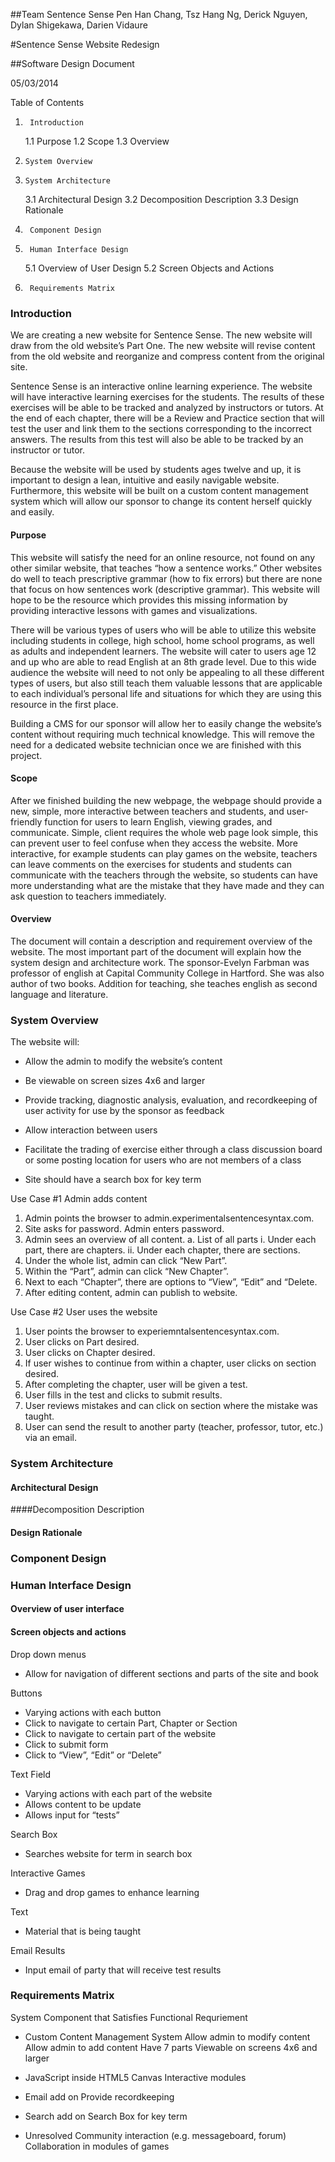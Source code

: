 ##Team Sentence Sense
Pen Han Chang, Tsz Hang Ng, Derick Nguyen, Dylan Shigekawa, Darien Vidaure

#Sentence Sense Website Redesign

##Software Design Document

05/03/2014

Table of Contents

1.      Introduction
    1.1    Purpose
    1.2    Scope
    1.3    Overview
2.     System Overview
3.     System Architecture
    3.1     Architectural Design
    3.2     Decomposition Description
    3.3     Design Rationale
4.      Component Design
5.      Human Interface Design
     5.1    Overview of User Design
     5.2    Screen Objects and Actions
6.      Requirements Matrix

### Introduction

We are creating a new website for Sentence Sense.  The new website will draw from the old website’s Part One.  The new website will revise content from the old website and reorganize and compress content from the original site.  

Sentence Sense is an interactive online learning experience.  The website will have interactive learning exercises for the students.  The results of these exercises will be able to be tracked and analyzed by instructors or tutors.  At the end of each chapter, there will be a Review and Practice section that will test the user and link them to the sections corresponding to the incorrect answers.  The results from this test will also be able to be tracked by an instructor or tutor.

Because the website will be used by students ages twelve and up, it is important to design a lean, intuitive and easily navigable website.  Furthermore, this website will be built on a custom content management system which will allow our sponsor to change its content herself quickly and easily.

#### Purpose

This website will satisfy the need for an online resource, not found on any other similar website, that teaches “how a sentence works.” Other websites do well to teach prescriptive grammar (how to fix errors) but there are none that focus on how sentences work (descriptive grammar). This website will hope to be the resource which provides this missing information by providing interactive lessons with games and visualizations.

There will be various types of users who will be able to utilize this website including students in college, high school, home school programs, as well as adults and independent learners. The website will cater to users age 12 and up who are able to read English at an 8th grade level. Due to this wide audience the website will need to not only be appealing to all these different types of users, but also still teach them valuable lessons that are applicable to each individual’s personal life and situations for which they are using this resource in the first place.

Building a CMS for our sponsor will allow her to easily change the website’s content without requiring much technical knowledge. This will remove the need for a dedicated website technician once we are finished with this project.

#### Scope
After we finished building the new webpage, the webpage should provide a new, simple, more interactive between teachers and students, and user-friendly function for users to learn English, viewing grades, and communicate. Simple, client requires the whole web page look simple, this can prevent user to feel confuse when they access the website. More interactive, for example students can play games on the website, teachers can leave comments on the exercises for students and students can communicate with the teachers through the website, so students can have more understanding what are the mistake that they have made and they can ask question to teachers immediately. 


#### Overview
The document will contain a description and requirement overview of the website. The most important part of the document will explain how the system design and architecture work. The sponsor-Evelyn Farbman was professor of english at Capital Community College in Hartford. She was also author of two books. Addition for teaching, she teaches english as second language and literature. 


### System Overview

The website will:

+ Allow the admin to modify the website’s content

+ Be viewable on screen sizes 4x6 and larger

+ Provide  tracking, diagnostic analysis, evaluation, and recordkeeping of user activity for use by the sponsor as feedback

+ Allow interaction between users

+ Facilitate the trading of exercise either through a class discussion board or some posting location for users who are not members of a class

+ Site should have a search box for key term


Use Case #1 Admin adds content
1. Admin points the browser to admin.experimentalsentencesyntax.com.
2. Site asks for password. Admin enters password.
3. Admin sees an overview of all content.
  a. List of all parts
    i.  Under each part, there are chapters.
    ii. Under each chapter, there are sections.
4. Under the whole list, admin can click “New Part”.
5. Within the “Part”, admin can click “New Chapter”.
6. Next to each “Chapter”, there are options to “View”, “Edit” and “Delete.
7. After editing content, admin can publish to website.
 
Use Case #2 User uses the website
1. User points the browser to experiemntalsentencesyntax.com.
2. User clicks on Part desired.
3. User clicks on Chapter desired.
4. If user wishes to continue from within a chapter, user clicks on section desired.
5. After completing the chapter, user will be given a test.
6. User fills in the test and clicks to submit results.
7. User reviews mistakes and can click on section where the mistake was taught.
8. User can send the result to another party (teacher, professor, tutor, etc.) via an email.


### System Architecture
#### Architectural Design
####Decomposition Description
#### Design Rationale

### Component Design

### Human Interface Design

#### Overview of user interface

#### Screen objects and actions
Drop down menus
+ Allow for navigation of different sections and parts of the site and book

Buttons
+ Varying actions with each button
+ Click to navigate to certain Part, Chapter or Section
+ Click to navigate to certain part of the website
+ Click to submit form
+ Click to “View”, “Edit” or “Delete”

Text Field
+ Varying actions with each part of the website
+ Allows content to be update
+ Allows input for “tests” 

Search Box
+ Searches website for term in search box

Interactive Games
+ Drag and drop games to enhance learning

Text
+ Material that is being taught

Email Results
+ Input email of party that will receive test results


### Requirements Matrix

System Component that Satisfies Functional Requriement


+ Custom Content Management System
Allow admin to modify content
Allow admin to add content
Have 7 parts
Viewable on screens 4x6 and larger

+ JavaScript inside HTML5 Canvas
Interactive modules

+ Email add on
Provide recordkeeping

+ Search add on
Search Box for key term

+ Unresolved
Community interaction (e.g. messageboard, forum)
Collaboration in modules of games
